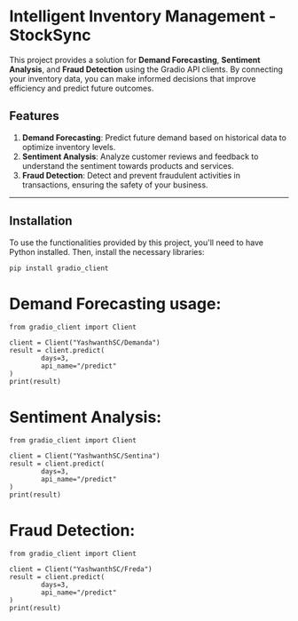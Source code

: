 
# Intelligent Inventory Management - StockSync


This project provides a solution for **Demand Forecasting**, **Sentiment Analysis**, and **Fraud Detection** using the Gradio API clients. By connecting your inventory data, you can make informed decisions that improve efficiency and predict future outcomes. 

## Features

1. **Demand Forecasting**: Predict future demand based on historical data to optimize inventory levels.
2. **Sentiment Analysis**: Analyze customer reviews and feedback to understand the sentiment towards products and services.
3. **Fraud Detection**: Detect and prevent fraudulent activities in transactions, ensuring the safety of your business.

---

## Installation

To use the functionalities provided by this project, you'll need to have Python installed. Then, install the necessary libraries:

```bash
pip install gradio_client
```
# Demand Forecasting usage:
```
from gradio_client import Client

client = Client("YashwanthSC/Demanda")
result = client.predict(
		days=3,
		api_name="/predict"
)
print(result)
```

# Sentiment Analysis:

```
from gradio_client import Client

client = Client("YashwanthSC/Sentina")
result = client.predict(
		days=3,
		api_name="/predict"
)
print(result)
```

# Fraud Detection:

```
from gradio_client import Client

client = Client("YashwanthSC/Freda")
result = client.predict(
		days=3,
		api_name="/predict"
)
print(result)
```



